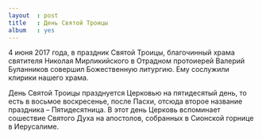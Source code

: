 ```yaml
---
layout  : post
title   : День Святой Троицы
album   : yes
---
```

4 июня 2017 года, в праздник Святой Троицы, благочинный храма святителя Николая Мирликийского в Отрадном протоиерей Валерий Буланников совершил Божественную литургию. Ему сослужили клирики нашего храма.

День Святой Троицы празднуется Церковью на пятидесятый день, то есть в восьмое воскресенье, после Пасхи, отсюда второе название праздника – Пятидесятница. В этот день Церковь вспоминает сошествие Святого Духа на апостолов, собранных в Сионской горнице в Иерусалиме.
